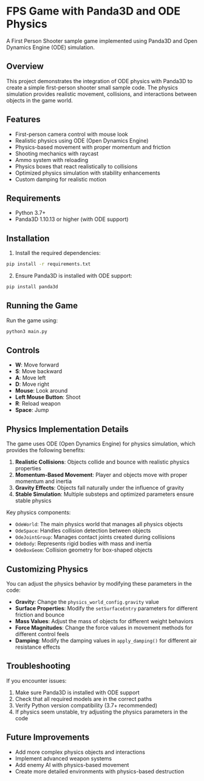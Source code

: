 # FPS Game with Panda3D and ODE Physics

A First Person Shooter sample game implemented using Panda3D and Open Dynamics Engine (ODE) simulation.

## Overview

This project demonstrates the integration of ODE physics with Panda3D to create a simple first-person shooter small sample code. The physics simulation provides realistic movement, collisions, and interactions between objects in the game world.

## Features

- First-person camera control with mouse look
- Realistic physics using ODE (Open Dynamics Engine)
- Physics-based movement with proper momentum and friction
- Shooting mechanics with raycast
- Ammo system with reloading
- Physics boxes that react realistically to collisions
- Optimized physics simulation with stability enhancements
- Custom damping for realistic motion

## Requirements

- Python 3.7+
- Panda3D 1.10.13 or higher (with ODE support)

## Installation

1. Install the required dependencies:
```bash
pip install -r requirements.txt
```

2. Ensure Panda3D is installed with ODE support:
```bash
pip install panda3d
```

## Running the Game

Run the game using:
```bash
python3 main.py
```

## Controls

- **W**: Move forward
- **S**: Move backward
- **A**: Move left
- **D**: Move right
- **Mouse**: Look around
- **Left Mouse Button**: Shoot
- **R**: Reload weapon
- **Space**: Jump

## Physics Implementation Details

The game uses ODE (Open Dynamics Engine) for physics simulation, which provides the following benefits:

1. **Realistic Collisions**: Objects collide and bounce with realistic physics properties
2. **Momentum-Based Movement**: Player and objects move with proper momentum and inertia
3. **Gravity Effects**: Objects fall naturally under the influence of gravity
4. **Stable Simulation**: Multiple substeps and optimized parameters ensure stable physics

Key physics components:
- `OdeWorld`: The main physics world that manages all physics objects
- `OdeSpace`: Handles collision detection between objects
- `OdeJointGroup`: Manages contact joints created during collisions
- `OdeBody`: Represents rigid bodies with mass and inertia
- `OdeBoxGeom`: Collision geometry for box-shaped objects

## Customizing Physics

You can adjust the physics behavior by modifying these parameters in the code:

- **Gravity**: Change the `physics_world_config.gravity` value
- **Surface Properties**: Modify the `setSurfaceEntry` parameters for different friction and bounce
- **Mass Values**: Adjust the mass of objects for different weight behaviors
- **Force Magnitudes**: Change the force values in movement methods for different control feels
- **Damping**: Modify the damping values in `apply_damping()` for different air resistance effects

## Troubleshooting

If you encounter issues:

1. Make sure Panda3D is installed with ODE support
2. Check that all required models are in the correct paths
3. Verify Python version compatibility (3.7+ recommended)
4. If physics seem unstable, try adjusting the physics parameters in the code

## Future Improvements

- Add more complex physics objects and interactions
- Implement advanced weapon systems
- Add enemy AI with physics-based movement
- Create more detailed environments with physics-based destruction
